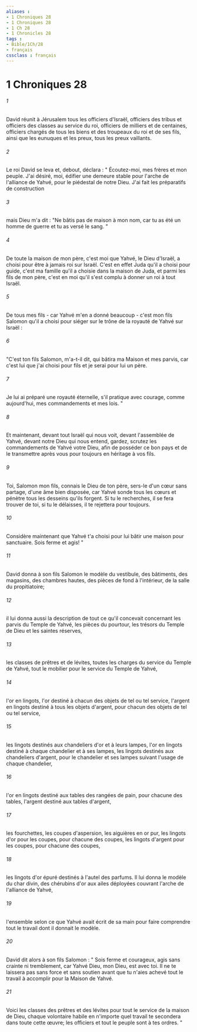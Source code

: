 ```yaml
---
aliases : 
- 1 Chroniques 28
- 1 Chroniques 28
- 1 Ch 28
- 1 Chronicles 28
tags : 
- Bible/1Ch/28
- français
cssclass : français
---
```


# 1 Chroniques 28

###### 1
David réunit à Jérusalem tous les officiers d'Israël, officiers des tribus et officiers des classes au service du roi, officiers de milliers et de centaines, officiers chargés de tous les biens et des troupeaux du roi et de ses fils, ainsi que les eunuques et les preux, tous les preux vaillants. 
###### 2
Le roi David se leva et, debout, déclara : " Écoutez-moi, mes frères et mon peuple. J'ai désiré, moi, édifier une demeure stable pour l'arche de l'alliance de Yahvé, pour le piédestal de notre Dieu. J'ai fait les préparatifs de construction 
###### 3
mais Dieu m'a dit : "Ne bâtis pas de maison à mon nom, car tu as été un homme de guerre et tu as versé le sang. " 
###### 4
De toute la maison de mon père, c'est moi que Yahvé, le Dieu d'Israël, a choisi pour être à jamais roi sur Israël. C'est en effet Juda qu'il a choisi pour guide, c'est ma famille qu'il a choisie dans la maison de Juda, et parmi les fils de mon père, c'est en moi qu'il s'est complu à donner un roi à tout Israël. 
###### 5
De tous mes fils - car Yahvé m'en a donné beaucoup - c'est mon fils Salomon qu'il a choisi pour siéger sur le trône de la royauté de Yahvé sur Israël : 
###### 6
"C'est ton fils Salomon, m'a-t-il dit, qui bâtira ma Maison et mes parvis, car c'est lui que j'ai choisi pour fils et je serai pour lui un père. 
###### 7
Je lui ai préparé une royauté éternelle, s'il pratique avec courage, comme aujourd'hui, mes commandements et mes lois. " 
###### 8
Et maintenant, devant tout Israël qui nous voit, devant l'assemblée de Yahvé, devant notre Dieu qui nous entend, gardez, scrutez les commandements de Yahvé votre Dieu, afin de posséder ce bon pays et de le transmettre après vous pour toujours en héritage à vos fils. 
###### 9
Toi, Salomon mon fils, connais le Dieu de ton père, sers-le d'un cœur sans partage, d'une âme bien disposée, car Yahvé sonde tous les cœurs et pénètre tous les desseins qu'ils forgent. Si tu le recherches, il se fera trouver de toi, si tu le délaisses, il te rejettera pour toujours. 
###### 10
Considère maintenant que Yahvé t'a choisi pour lui bâtir une maison pour sanctuaire. Sois ferme et agis! " 
###### 11
David donna à son fils Salomon le modèle du vestibule, des bâtiments, des magasins, des chambres hautes, des pièces de fond à l'intérieur, de la salle du propitiatoire; 
###### 12
il lui donna aussi la description de tout ce qu'il concevait concernant les parvis du Temple de Yahvé, les pièces du pourtour, les trésors du Temple de Dieu et les saintes réserves, 
###### 13
les classes de prêtres et de lévites, toutes les charges du service du Temple de Yahvé, tout le mobilier pour le service du Temple de Yahvé, 
###### 14
l'or en lingots, l'or destiné à chacun des objets de tel ou tel service, l'argent en lingots destiné à tous les objets d'argent, pour chacun des objets de tel ou tel service, 
###### 15
les lingots destinés aux chandeliers d'or et à leurs lampes, l'or en lingots destiné à chaque chandelier et à ses lampes, les lingots destinés aux chandeliers d'argent, pour le chandelier et ses lampes suivant l'usage de chaque chandelier, 
###### 16
l'or en lingots destiné aux tables des rangées de pain, pour chacune des tables, l'argent destiné aux tables d'argent, 
###### 17
les fourchettes, les coupes d'aspersion, les aiguières en or pur, les lingots d'or pour les coupes, pour chacune des coupes, les lingots d'argent pour les coupes, pour chacune des coupes, 
###### 18
les lingots d'or épuré destinés à l'autel des parfums. Il lui donna le modèle du char divin, des chérubins d'or aux ailes déployées couvrant l'arche de l'alliance de Yahvé, 
###### 19
l'ensemble selon ce que Yahvé avait écrit de sa main pour faire comprendre tout le travail dont il donnait le modèle. 
###### 20
David dit alors à son fils Salomon : " Sois ferme et courageux, agis sans crainte ni tremblement, car Yahvé Dieu, mon Dieu, est avec toi. Il ne te laissera pas sans force et sans soutien avant que tu n'aies achevé tout le travail à accomplir pour la Maison de Yahvé. 
###### 21
Voici les classes des prêtres et des lévites pour tout le service de la maison de Dieu, chaque volontaire habile en n'importe quel travail te secondera dans toute cette œuvre; les officiers et tout le peuple sont à tes ordres. " 
